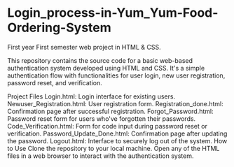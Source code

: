 # Login_process-in-Yum_Yum-Food-Ordering-System
First year First semester web project in HTML &amp; CSS.

This repository contains the source code for a basic web-based authentication system developed using HTML and CSS. It's a simple authentication flow with functionalities for user login, new user registration, password reset, and verification.

Project Files
Login.html: Login interface for existing users.
Newuser_Registration.html: User registration form.
Registration_done.html: Confirmation page after successful registration.
Forgot_Password.html: Password reset form for users who've forgotten their passwords.
Code_Verification.html: Form for code input during password reset or verification.
Password_Update_Done.html: Confirmation page after updating the password.
Logout.html: Interface to securely log out of the system.
How to Use
Clone the repository to your local machine.
Open any of the HTML files in a web browser to interact with the authentication system.
